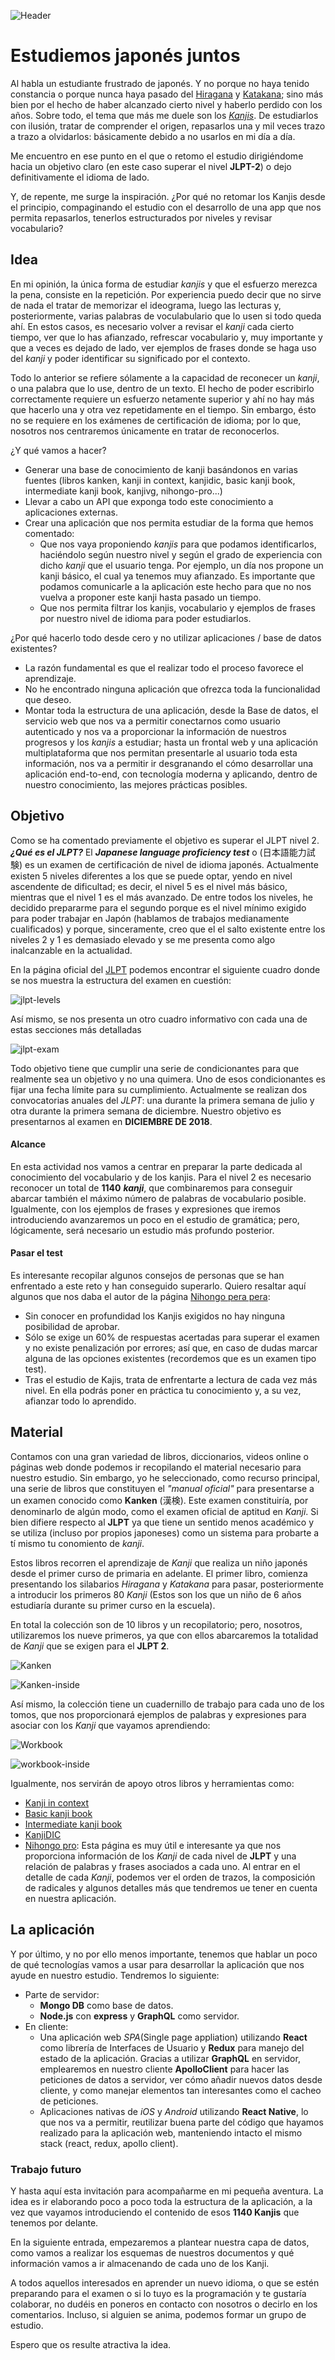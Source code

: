 ![Header](images/nihongo.png)

# Estudiemos japonés juntos

Al habla un estudiante frustrado de japonés. Y no porque no haya tenido constancia o porque nunca haya pasado del [Hiragana](https://es.wikipedia.org/wiki/Hiragana]) y [Katakana](https://es.wikipedia.org/wiki/Katakana); sino más bien por el hecho de haber alcanzado cierto nivel y haberlo perdido con los años. Sobre todo, el tema que más me duele son los [_Kanjis_](https://es.wikipedia.org/wiki/Kanji). De estudiarlos con ilusión, tratar de comprender el origen, repasarlos una y mil veces trazo a trazo a olvidarlos: básicamente debido a no usarlos en mi día a día.

Me encuentro en ese punto en el que o retomo el estudio dirigiéndome hacia un objetivo claro (en este caso superar el nivel __JLPT-2__) o dejo definitivamente el idioma de lado.

Y, de repente, me surge la inspiración. ¿Por qué no retomar los Kanjis desde el principio, compaginando el estudio con el desarrollo de una app que nos permita repasarlos, tenerlos estructurados por niveles y revisar vocabulario?  

## Idea

En mi opinión, la única forma de estudiar _kanjis_ y que el esfuerzo merezca la pena, consiste en la repetición. Por experiencia puedo decir que no sirve de nada el tratar de memorizar el ideograma, luego las lecturas y, posteriormente, varias palabras de voculabulario que lo usen si todo queda ahí. En estos casos, es necesario volver a revisar el _kanji_ cada cierto tiempo, ver que lo has afianzado, refrescar vocabulario y, muy importante y que a veces es dejado de lado, ver ejemplos de frases donde se haga uso del _kanji_ y poder identificar su significado por el contexto.

Todo lo anterior se refiere sólamente a la capacidad de reconecer un _kanji_, o una palabra que lo use, dentro de un texto. El hecho de poder escribirlo correctamente requiere un esfuerzo netamente superior y ahí no hay más que hacerlo una y otra vez repetidamente en el tiempo. Sin embargo, ésto no se requiere en los exámenes de certificación de idioma; por lo que, nosotros nos centraremos únicamente en tratar de reconocerlos.

¿Y qué vamos a hacer?
* Generar una base de conocimiento de kanji basándonos en varias fuentes (libros kanken, kanji in context, kanjidic, basic kanji book, intermediate kanji book, kanjivg, nihongo-pro...)
* Llevar a cabo un API que exponga todo este conocimiento a aplicaciones externas.
* Crear una aplicación que nos permita estudiar de la forma que hemos comentado:
    - Que nos vaya proponiendo _kanjis_ para que podamos identificarlos, haciéndolo según nuestro nivel y según el grado de experiencia con dicho _kanji_ que el usuario tenga. Por ejemplo, un día nos propone un kanji básico, el cual ya tenemos muy afianzado. Es importante que podamos comunicarle a la aplicación este hecho para que no nos vuelva a proponer este kanji hasta pasado un tiempo.
    - Que nos permita filtrar los kanjis, vocabulario y ejemplos de frases por nuestro nivel de idioma para poder estudiarlos.

¿Por qué hacerlo todo desde cero y no utilizar aplicaciones / base de datos existentes?
* La razón fundamental es que el realizar todo el proceso favorece el aprendizaje.
* No he encontrado ninguna aplicación que ofrezca toda la funcionalidad que deseo.
* Montar toda la estructura de una aplicación, desde la Base de datos, el servicio web que nos va a permitir conectarnos como usuario autenticado y nos va a proporcionar la información de nuestros progresos y los _kanjis_ a estudiar; hasta un frontal web y una aplicación multiplataforma que nos permitan presentarle al usuario toda esta información, nos va a permitir ir desgranando el cómo desarrollar una aplicación end-to-end, con tecnología moderna y aplicando, dentro de nuestro conocimiento, las mejores prácticas posibles.

## Objetivo

Como se ha comentado previamente el objetivo es superar el JLPT nivel 2. ___¿Qué es el JLPT?___ El ___Japanese language proficiency test___ o (日本語能力試験) es un examen de certificación de nivel de idioma japonés. Actualmente existen 5 niveles diferentes a los que se puede optar, yendo en nivel ascendente de dificultad; es decir, el nivel 5 es el nivel más básico, mientras que el nivel 1 es el más avanzado. De entre todos los niveles, he decidido prepararme para el segundo porque es el nivel mínimo exigido para poder trabajar en Japón (hablamos de trabajos medianamente cualificados) y porque, sinceramente, creo que el el salto existente entre los niveles 2 y 1 es demasiado elevado y se me presenta como algo inalcanzable en la actualidad.

En la página oficial del [JLPT](http://www.jlpt.jp/e/) podemos encontrar el siguiente cuadro donde se nos muestra la estructura del examen en cuestión:

![jlpt-levels](images/jlpt-levels.png)

Así mismo, se nos presenta un otro cuadro informativo con cada una de estas secciones más detalladas

![jlpt-exam](images/jlpt-exam.png)

Todo objetivo tiene que cumplir una serie de condicionantes para que realmente sea un objetivo y no una quimera. Uno de esos condicionantes es fijar una fecha límite para su cumplimiento. Actualmente se realizan dos convocatorias anuales del _JLPT_: una durante la primera semana de julio y otra durante la primera semana de diciembre. Nuestro objetivo es presentarnos al examen en __DICIEMBRE DE 2018__.

#### Alcance

En esta actividad nos vamos a centrar en preparar la parte dedicada al conocimiento del vocabulario y de los kanjis. Para el nivel 2 es necesario reconocer un total de __1140__ ___kanji___, que combinaremos para conseguir abarcar también el máximo número de palabras de vocabulario posible. Igualmente, con los ejemplos de frases y expresiones que iremos introduciendo avanzaremos un poco en el estudio de gramática; pero, lógicamente, será necesario un estudio más profundo posterior.

#### Pasar el test

Es interesante recopilar algunos consejos de personas que se han enfrentado a este reto y han conseguido superarlo. Quiero resaltar aquí algunos que nos daba el autor de la página [Nihongo pera pera](https://nihongoperapera.com):
* Sin conocer en profundidad los Kanjis exigidos no hay ninguna posibilidad de aprobar.
* Sólo se exige un 60% de respuestas acertadas para superar el examen y no existe penalización por errores; así que, en caso de dudas marcar alguna de las opciones existentes (recordemos que es un examen tipo test).
* Tras el estudio de Kajis, trata de enfrentarte a lectura de cada vez más nivel. En ella podrás poner en práctica tu conocimiento y, a su vez, afianzar todo lo aprendido.

## Material

Contamos con una gran variedad de libros, diccionarios, videos online o páginas web donde podemos ir recopilando el material necesario para nuestro estudio. Sin embargo, yo he seleccionado, como recurso principal, una serie de libros que constituyen el _"manual oficial"_ para presentarse a un examen conocido como __Kanken__ (漢検). Este examen constituiría, por denominarlo de algún modo, como el examen oficial de aptitud en _Kanji_. Si bien difiere respecto al __JLPT__ ya que tiene un sentido menos académico y se utiliza (incluso por propios japoneses) como un sistema para probarte a tí mismo tu conomiento de _kanji_.

Estos libros recorren el aprendizaje de _Kanji_ que realiza un niño japonés desde el primer curso de primaria en adelante. El primer libro, comienza presentando los silabarios _Hiragana_ y _Katakana_ para pasar, posteriormente a introducir los primeros 80 _Kanji_ (Estos son los que un niño de 6 años estudiaría durante su primer curso en la escuela).

En total la colección son de 10 libros y un recopilatorio; pero, nosotros, utilizaremos los nueve primeros, ya que con ellos abarcaremos la totalidad de _Kanji_ que se exigen para el __JLPT 2__.

![Kanken](images/kanken.jpg)

![Kanken-inside](images/kanken-inside.jpg)

Así mismo, la colección tiene un cuadernillo de trabajo para cada uno de los tomos, que nos proporcionará ejemplos de palabras y expresiones para asociar con los _Kanji_ que vayamos aprendiendo:

![Workbook](images/workbook.jpg)

![workbook-inside](images/workbook-inside.jpg)

Igualmente, nos servirán de apoyo otros libros y herramientas como:

* [Kanji in context](http://bookclub.japantimes.co.jp/en/title/KANJI%20IN%20CONTEXT%20%5BRevised%20Edition%5D)
* [Basic kanji book](https://www.amazon.es/Basic-Kanji-Book-v-1/dp/4893580914)
* [Intermediate kanji book](https://www.amazon.es/Intermediate-Kanji-Book-VOL-1-Rev/dp/4893588109/ref=sr_1_1?ie=UTF8&qid=1513208868&sr=8-1&keywords=intermediate+kanji+book)
* [KanjiDIC](http://www.edrdg.org/kanjidic/kanjidic.html)
* [Nihongo pro](https://www.nihongo-pro.com/kanji-pal/list/jlpt): Esta página es muy útil e interesante ya que nos proporciona información de los _Kanji_ de cada nivel de __JLPT__ y una relación de palabras y frases asociados a cada uno. Al entrar en el detalle de cada _Kanji_, podemos ver el orden de trazos, la composición de radicales y algunos detalles más que tendremos ue tener en cuenta en nuestra aplicación.

## La aplicación

Y por último, y no por ello menos importante, tenemos que hablar un poco de qué tecnologías vamos a usar para desarrollar la aplicación que nos ayude en nuestro estudio.
Tendremos lo siguiente:

* Parte de servidor:
    - __Mongo DB__ como base de datos.
    - __Node.js__ con __express__ y __GraphQL__ como servidor.
* En cliente:
    - Una aplicación web _SPA_(Single page appliation) utilizando __React__ como librería de Interfaces de Usuario y __Redux__ para manejo del estado de la aplicación. Gracias a utilizar __GraphQL__ en servidor, emplearemos en nuestro cliente __ApolloClient__ para hacer las peticiones de datos a servidor, ver cómo añadir nuevos datos desde cliente, y como manejar elementos tan interesantes como el cacheo de peticiones.
    - Aplicaciones nativas de _iOS_ y _Android_ utilizando __React Native__, lo que nos va a permitir, reutilizar buena parte del código que hayamos realizado para la aplicación web, manteniendo intacto el mismo stack (react, redux, apollo client).


### Trabajo futuro
Y hasta aquí esta invitación para acompañarme en mi pequeña aventura. La idea es ir elaborando poco a poco toda la estructura de la aplicación, a la vez que vayamos introduciendo el contenido de esos __1140 Kanjis__
que tenemos por delante.

En la siguiente entrada, empezaremos a plantear nuestra capa de datos, como vamos a realizar los esquemas de nuestros documentos y qué información vamos a ir almacenando de cada uno de los Kanji.

A todos aquellos interesados en aprender un nuevo idioma, o que se estén preparando para el examen o si lo tuyo es la programación y te gustaría colaborar, no dudéis en poneros en contacto con nosotros o decirlo en los comentarios. Incluso, si alguien se anima, podemos formar un grupo de estudio.

Espero que os resulte atractiva la idea.
